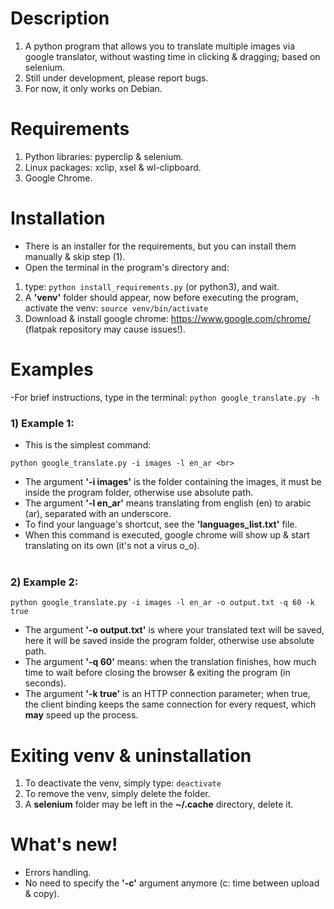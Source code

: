 # Description
1) A python program that allows you to translate multiple images
via google translator, without wasting time in clicking & dragging; based on selenium.
2) Still under development, please report bugs.
3) For now, it only works on Debian.

# Requirements
1) Python libraries: pyperclip & selenium.
2) Linux packages: xclip, xsel & wl-clipboard.
3) Google Chrome.

# Installation
- There is an installer for the requirements, but you can install them manually & skip step (1). <br>
- Open the terminal in the program's directory and:
1) type: ````python install_requirements.py```` (or python3), and wait.
2) A <b>'venv'</b> folder should appear, now before executing the program, activate the venv: ````source venv/bin/activate````
2) Download & install google chrome: https://www.google.com/chrome/ (flatpak repository may cause issues!).

# Examples
-For brief instructions, type in the terminal: ````python google_translate.py -h```` <br>
### 1) Example 1:
- This is the simplest command: <br>
````
python google_translate.py -i images -l en_ar <br>
````
- The argument <b>'-i images'</b> is the folder containing the images, it must be inside the program folder, otherwise use absolute path. <br>
- The argument <b>'-l en_ar'</b> means translating from english (en) to arabic (ar), separated with an underscore. <br>
- To find your language's shortcut, see the <b>'languages_list.txt'</b> file. <br>
- When this command is executed, google chrome will show up & start translating on its own (it's not a virus o_o). <br> <br>

### 2) Example 2:
````
python google_translate.py -i images -l en_ar -o output.txt -q 60 -k true
````
- The argument <b>'-o output.txt'</b> is where your translated text will be saved, here it will be saved inside the program folder, otherwise use absolute path. <br>
- The argument <b>'-q 60'</b> means: when the translation finishes, how much time to wait before closing the browser & exiting the program (in seconds). <br>
- The argument <b>'-k true'</b> is an HTTP connection parameter; when true, the client binding keeps the
 same connection for every request, which <b>may</b> speed up the process.

# Exiting venv & uninstallation
1) To deactivate the venv, simply type: ````deactivate````
2) To remove the venv, simply delete the folder.
3) A <b>selenium</b> folder may be left in the <b>~/.cache</b> directory, delete it.

# What's new!
- Errors handling.
- No need to specify the <b>'-c'</b> argument anymore (c: time between upload & copy).

